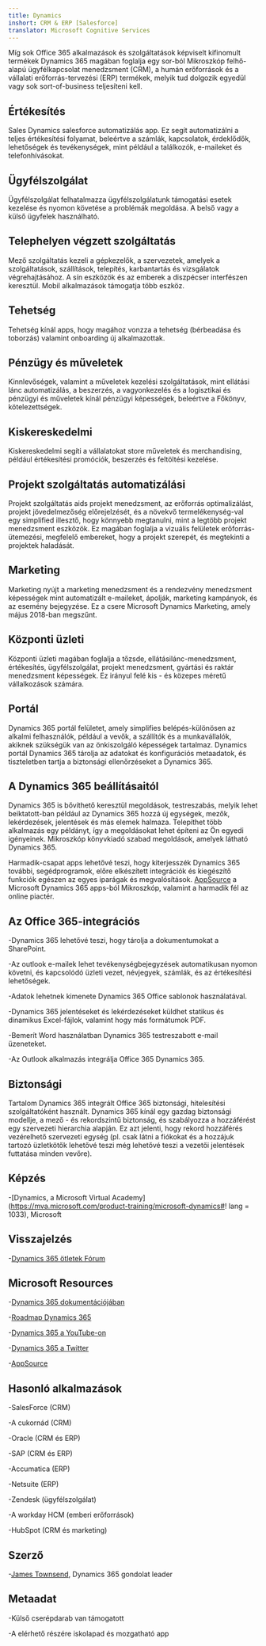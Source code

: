 ```yaml
---
title: Dynamics
inshort: CRM & ERP [Salesforce]
translator: Microsoft Cognitive Services
---
```



Míg sok Office 365 alkalmazások és szolgáltatások képviselt kifinomult termékek Dynamics 365 magában foglalja egy sor-ból Mikroszkóp felhő-alapú ügyfélkapcsolat menedzsment (CRM), a humán erőforrások és a vállalati erőforrás-tervezési (ERP) termékek, melyik tud dolgozik egyedül vagy sok sort-of-business teljesíteni kell.

Értékesítés
---------

Sales Dynamics salesforce automatizálás app.  Ez segít automatizálni a teljes értékesítési folyamat, beleértve a számlák, kapcsolatok, érdeklődők, lehetőségek és tevékenységek, mint például a találkozók, e-maileket és telefonhívásokat. 

Ügyfélszolgálat
---------

Ügyfélszolgálat felhatalmazza ügyfélszolgálatunk támogatási esetek kezelése és nyomon követése a problémák megoldása.  A belső vagy a külső ügyfelek használható. 

Telephelyen végzett szolgáltatás
---------

Mező szolgáltatás kezeli a gépkezelők, a szervezetek, amelyek a szolgáltatások, szállítások, telepítés, karbantartás és vizsgálatok végrehajtásához.  A sín eszközök és az emberek a diszpécser interfészen keresztül.  Mobil alkalmazások támogatja több eszköz. 

Tehetség
---------

Tehetség kínál apps, hogy magához vonzza a tehetség (bérbeadása és toborzás) valamint onboarding új alkalmazottak. 

Pénzügy és műveletek
---------

Kinnlevőségek, valamint a műveletek kezelési szolgáltatások, mint ellátási lánc automatizálás, a beszerzés, a vagyonkezelés és a logisztikai és pénzügyi és műveletek kínál pénzügyi képességek, beleértve a Főkönyv, kötelezettségek. 

Kiskereskedelmi
---------

Kiskereskedelmi segíti a vállalatokat store műveletek és merchandising, például értékesítési promóciók, beszerzés és feltöltési kezelése. 

Projekt szolgáltatás automatizálási
---------

Projekt szolgáltatás aids projekt menedzsment, az erőforrás optimalizálást, projekt jövedelmezőség előrejelzését, és a növekvő termelékenység-val egy simplified illesztő, hogy könnyebb megtanulni, mint a legtöbb projekt menedzsment eszközök.  Ez magában foglalja a vizuális felületek erőforrás-ütemezési, megfelelő embereket, hogy a projekt szerepét, és megtekinti a projektek haladását. 

Marketing
---------

Marketing nyújt a marketing menedzsment és a rendezvény menedzsment képességek mint automatizált e-maileket, ápolják, marketing kampányok, és az esemény bejegyzése. Ez a csere Microsoft Dynamics Marketing, amely május 2018-ban megszűnt.

Központi üzleti
---------

Központi üzleti magában foglalja a tőzsde, ellátásilánc-menedzsment, értékesítés, ügyfélszolgálat, projekt menedzsment, gyártási és raktár menedzsment képességek. Ez irányul felé kis - és közepes méretű vállalkozások számára.

Portál
---------

Dynamics 365 portál felületet, amely simplifies belépés-különösen az alkalmi felhasználók, például a vevők, a szállítók és a munkavállalók, akiknek szükségük van az önkiszolgáló képességek tartalmaz.  Dynamics portál Dynamics 365 tárolja az adatokat és konfigurációs metaadatok, és tiszteletben tartja a biztonsági ellenőrzéseket a Dynamics 365. 

A Dynamics 365 beállításaitól
---------

Dynamics 365 is bővíthető keresztül megoldások, testreszabás, melyik lehet beiktatott-ban például az Dynamics 365 hozzá új egységek, mezők, lekérdezések, jelentések és más elemek halmaza.  Telepíthet több alkalmazás egy példányt, így a megoldásokat lehet építeni az Ön egyedi igényeinek. Mikroszkóp könyvkiadó szabad megoldások, amelyek látható Dynamics 365. 

Harmadik-csapat apps lehetővé teszi, hogy kiterjesszék Dynamics 365 további, segédprogramok, előre elkészített integrációk és kiegészítő funkciók egészen az egyes iparágak és megvalósítások. [AppSource](https://appsource.microsoft.com/en-US/) a Microsoft Dynamics 365 apps-ból Mikroszkóp, valamint a harmadik fél az online piactér. 


Az Office 365-integrációs
---------

-Dynamics 365 lehetővé teszi, hogy tárolja a dokumentumokat a SharePoint.

-Az outlook e-mailek lehet tevékenységbejegyzések automatikusan nyomon követni, és kapcsolódó üzleti vezet, névjegyek, számlák, és az értékesítési lehetőségek. 

-Adatok lehetnek kimenete Dynamics 365 Office sablonok használatával. 

-Dynamics 365 jelentéseket és lekérdezéseket küldhet statikus és dinamikus Excel-fájlok, valamint hogy más formátumok PDF. 

-Bemerít Word használatban Dynamics 365 testreszabott e-mail üzeneteket. 

-Az Outlook alkalmazás integrálja Office 365 Dynamics 365. 


Biztonsági
---------

Tartalom Dynamics 365 integrált Office 365 biztonsági, hitelesítési szolgáltatóként használt.  Dynamics 365 kínál egy gazdag biztonsági modellje, a mező - és rekordszintű biztonság, és szabályozza a hozzáférést egy szervezeti hierarchia alapján.  Ez azt jelenti, hogy rekord hozzáférés vezérelhető szervezeti egység (pl. csak látni a fiókokat és a hozzájuk tartozó üzletkötők lehetővé teszi még lehetővé teszi a vezetői jelentések futtatása minden vevőre).

Képzés
---------

-[Dynamics, a Microsoft Virtual Academy](https://mva.microsoft.com/product-training/microsoft-dynamics#! lang = 1033), Microsoft

Visszajelzés
---------

-[Dynamics 365 ötletek Fórum](https://experience.dynamics.com/ideas/list/?forum=1c8854a6-5cdf-4681-bba8-4b6b806fcf7d)

Microsoft Resources
---------

-[Dynamics 365 dokumentációjában](https://docs.microsoft.com/en-us/dynamics365/)

-[Roadmap Dynamics 365](https://dynamics.microsoft.com/en-us/release/spring-2018-release/#release-notes)

-[Dynamics 365 a YouTube-on](https://www.youtube.com/channel/UCJGCg4rB3QSs8y_1FquelBQ)

-[Dynamics 365 a Twitter](https://twitter.com/MSFTDynamics365)

-[AppSource](https://appsource.microsoft.com/en-US/)

Hasonló alkalmazások
--------------------

-SalesForce (CRM)

-A cukornád (CRM)

-Oracle (CRM és ERP)

-SAP (CRM és ERP)

-Accumatica (ERP)

-Netsuite (ERP)

-Zendesk (ügyfélszolgálat)

-A workday HCM (emberi erőforrások)

-HubSpot (CRM és marketing)

Szerző
---------

-[James Townsend](https://twitter.com/jamestownsend), Dynamics 365 gondolat leader

Metaadat
--------

-Külső cserépdarab van támogatott

-A elérhető részére iskolapad és mozgatható app


